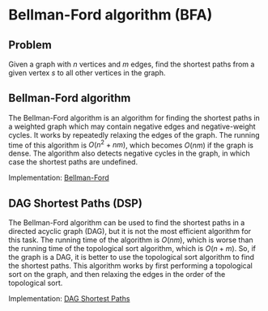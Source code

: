 # Bellman-Ford algorithm (BFA)

## Problem

Given a graph with $n$ vertices and $m$ edges, find the shortest paths from a given vertex $s$ to all other vertices in the graph.

## Bellman-Ford algorithm

The Bellman-Ford algorithm is an algorithm for finding the shortest paths in a weighted graph which may contain negative edges and negative-weight cycles. It works by repeatedly relaxing the edges of the graph. The running time of this algorithm is $O(n^2 + nm)$, which becomes $O(nm)$ if the graph is dense. The algorithm also detects negative cycles in the graph, in which case the shortest paths are undefined.

Implementation: [Bellman-Ford](https://github.com/pl3onasm/AADS/tree/main/algorithms/graphs/bellman/bfa.c)

## DAG Shortest Paths (DSP)

The Bellman-Ford algorithm can be used to find the shortest paths in a directed acyclic graph (DAG), but it is not the most efficient algorithm for this task. The running time of the algorithm is $O(nm)$, which is worse than the running time of the topological sort algorithm, which is $O(n + m)$. So, if the graph is a DAG, it is better to use the topological sort algorithm to find the shortest paths. This algorithm works by first performing a topological sort on the graph, and then relaxing the edges in the order of the topological sort.

Implementation: [DAG Shortest Paths](https://github.com/pl3onasm/AADS/tree/main/algorithms/graphs/bellman/dsp.c)
